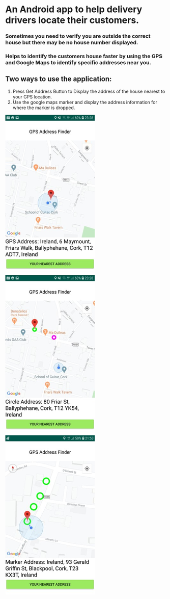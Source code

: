 
# An Android app to help delivery drivers locate their customers.

### Sometimes you need to verify you are outside the correct house but there may be no house number displayed.
### Helps to identify the customers house faster by using the GPS and Google Maps to identify specific addresses near you.  

## Two ways to use the application:  
1. Press Get Address Button to Display the address of the house nearest to your GPS location. 
2. Use the google maps marker and display the address information for where the marker is dropped.

![app in use to identify house addresses](/images/Screenshot_20200213-232808_GPSAddressFinder.jpg)
![app in use to identify house addresses](/images/Screenshot_20200213-232837_GPSAddressFinder.jpg)
![app in use to identify house addresses](/images/Screenshot_20200215-215315_GPSAddressFinder.jpg)
